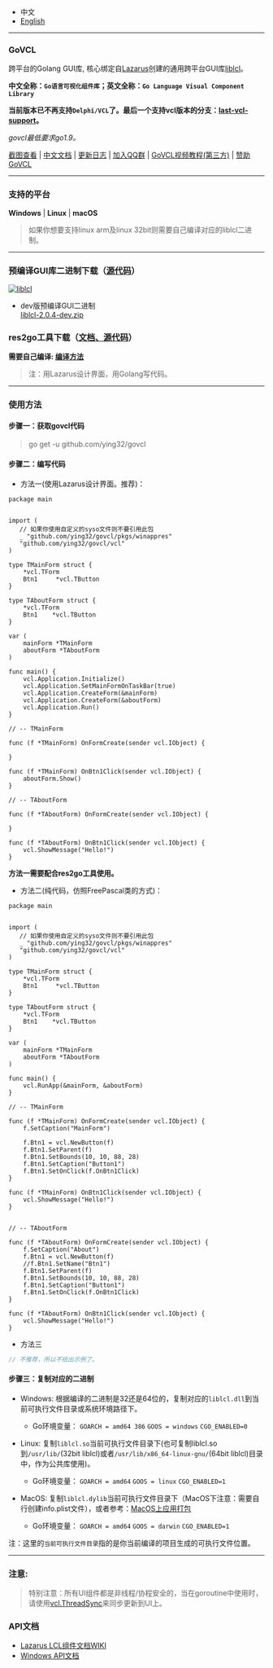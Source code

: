 * 中文   
* [English](README.en-US.md)   

----

### GoVCL

跨平台的Golang GUI库, 核心绑定自[Lazarus](https://www.lazarus-ide.org/)创建的通用跨平台GUI库[liblcl](https://github.com/ying32/liblcl)。  

**中文全称：`Go语言可视化组件库`；英文全称：`Go Language Visual Component Library`**    

**当前版本已不再支持`Delphi/VCL`了。最后一个支持vcl版本的分支：[last-vcl-support](https://github.com/ying32/govcl/tree/last-vcl-support/)。**   

*govcl最低要求go1.9。*    

[截图查看](https://z-kit.cc/screenshot.html) | 
[中文文档](https://gitee.com/ying32/govcl/wikis/pages) | 
[更新日志](https://z-kit.cc/changelog.html) | 
[加入QQ群](https://jq.qq.com/?_wv=1027&k=5Sv7Qiq) | 
[GoVCL视频教程(第三方)](https://video.0-w.cc/videos/1) | 
[赞助GoVCL](https://z-kit.cc/sponsor.html)   

----

### 支持的平台  
**Windows** | **Linux** | **macOS**  

> 如果你想要支持linux arm及linux 32bit则需要自己编译对应的liblcl二进制。  

----

### 预编译GUI库二进制下载（[源代码](https://github.com/ying32/liblcl)）       
[![liblcl](https://img.shields.io/github/downloads/ying32/govcl/latest/liblcl-2.0.3.1.zip.svg)](https://github.com/ying32/govcl/releases/download/v2.0.3/liblcl-2.0.3.1.zip)  


* dev版预编译GUI二进制  
[liblcl-2.0.4-dev.zip](http://z-kit.cc/downloads/liblcl-2.0.4-dev.zip)  

### res2go工具下载（[文档、源代码](Tools/res2go)）  

**需要自己编译: [编译方法](Tools/res2go/src/README.md)**   

> 注：用Lazarus设计界面，用Golang写代码。    
  
---
### 使用方法  

#### 步骤一：获取govcl代码  

> go get -u github.com/ying32/govcl  

#### 步骤二：编写代码    

* 方法一(使用Lazarus设计界面。推荐)：  

```golang
package main


import (
   // 如果你使用自定义的syso文件则不要引用此包
   _ "github.com/ying32/govcl/pkgs/winappres"
   "github.com/ying32/govcl/vcl"
)

type TMainForm struct {
    *vcl.TForm
    Btn1     *vcl.TButton
}

type TAboutForm struct {
    *vcl.TForm
    Btn1    *vcl.TButton
}

var (
    mainForm *TMainForm
    aboutForm *TAboutForm
)

func main() {
    vcl.Application.Initialize()
    vcl.Application.SetMainFormOnTaskBar(true)
    vcl.Application.CreateForm(&mainForm)
    vcl.Application.CreateForm(&aboutForm)
    vcl.Application.Run()
}

// -- TMainForm

func (f *TMainForm) OnFormCreate(sender vcl.IObject) {
    
}

func (f *TMainForm) OnBtn1Click(sender vcl.IObject) {
    aboutForm.Show()
}

// -- TAboutForm

func (f *TAboutForm) OnFormCreate(sender vcl.IObject) {
 
}

func (f *TAboutForm) OnBtn1Click(sender vcl.IObject) {
    vcl.ShowMessage("Hello!")
}
```
**方法一需要配合res2go工具使用。**  


* 方法二(纯代码，仿照FreePascal类的方式)：  

```golang
package main


import (
   // 如果你使用自定义的syso文件则不要引用此包
   _ "github.com/ying32/govcl/pkgs/winappres"
   "github.com/ying32/govcl/vcl"
)

type TMainForm struct {
    *vcl.TForm
    Btn1     *vcl.TButton
}

type TAboutForm struct {
    *vcl.TForm
    Btn1    *vcl.TButton
}

var (
    mainForm *TMainForm
    aboutForm *TAboutForm
)

func main() {
    vcl.RunApp(&mainForm, &aboutForm)
}

// -- TMainForm

func (f *TMainForm) OnFormCreate(sender vcl.IObject) {
    f.SetCaption("MainForm")
    
    f.Btn1 = vcl.NewButton(f)
    f.Btn1.SetParent(f)
    f.Btn1.SetBounds(10, 10, 88, 28)
    f.Btn1.SetCaption("Button1")
    f.Btn1.SetOnClick(f.OnBtn1Click)  
}

func (f *TMainForm) OnBtn1Click(sender vcl.IObject) {
    vcl.ShowMessage("Hello!")
}


// -- TAboutForm

func (f *TAboutForm) OnFormCreate(sender vcl.IObject) {
    f.SetCaption("About")
    f.Btn1 = vcl.NewButton(f)
    //f.Btn1.SetName("Btn1")
    f.Btn1.SetParent(f)
    f.Btn1.SetBounds(10, 10, 88, 28)
    f.Btn1.SetCaption("Button1")
    f.Btn1.SetOnClick(f.OnBtn1Click)  
}

func (f *TAboutForm) OnBtn1Click(sender vcl.IObject) {
    vcl.ShowMessage("Hello!")
}

```

* 方法三  
```go
// 不推荐，所以不给出示例了。  
```

#### 步骤三：复制对应的二进制    

* Windows: 根据编译的二进制是32还是64位的，复制对应的`liblcl.dll`到当前可执行文件目录或系统环境路径下。 
  * Go环境变量： `GOARCH = amd64 386` `GOOS = windows` `CGO_ENABLED=0`   

* Linux: 复制`liblcl.so`当前可执行文件目录下(也可复制liblcl.so到`/usr/lib/`(32bit liblcl)或者`/usr/lib/x86_64-linux-gnu/`(64bit liblcl)目录中，作为公共库使用)。  
  * Go环境变量： `GOARCH = amd64` `GOOS = linux` `CGO_ENABLED=1`

* MacOS: 复制`liblcl.dylib`当前可执行文件目录下（MacOS下注意：需要自行创建info.plist文件），或者参考：[MacOS上应用打包](https://gitee.com/ying32/govcl/wikis/pages?sort_id=410056&doc_id=102420)   
  * Go环境变量： `GOARCH = amd64` `GOOS = darwin` `CGO_ENABLED=1`  


注：这里的`当前可执行文件目录`指的是你当前编译的项目生成的可执行文件位置。

----

### 注意:  

> 特别注意：所有UI组件都是非线程/协程安全的，当在goroutine中使用时，请使用[vcl.ThreadSync](https://gitee.com/ying32/govcl/wikis/pages?sort_id=976890&doc_id=102420)来同步更新到UI上。  


### API文档

* [Lazarus LCL组件文档WIKI](http://wiki.freepascal.org/LCL_Components)
* [Windows API文档](https://msdn.microsoft.com/zh-cn/library/ms123401.aspx)  
